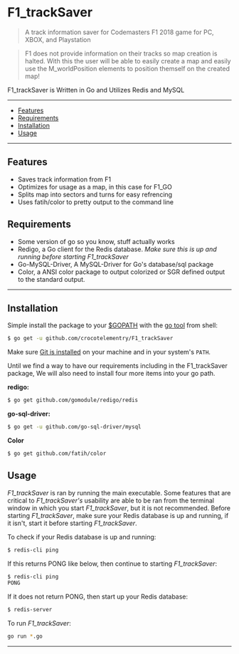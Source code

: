 # F1_trackSaver

> A track information saver for Codemasters F1 2018 game for PC, XBOX, and Playstation

> F1 does not provide information on their tracks so map creation is halted. With this the user will be able to easily create a map and easily use the M_worldPosition elements to position themself on the created map!

F1_trackSaver is Written in Go and Utilizes Redis and MySQL

---------------------------------------
  * [Features](#features)
  * [Requirements](#requirements)
  * [Installation](#installation)
  * [Usage](#usage)

---------------------------------------

## Features
  * Saves track information from F1
  * Optimizes for usage as a map, in this case for F1_GO
  * Splits map into sectors and turns for easy refrencing
  * Uses fatih/color to pretty output to the command line

## Requirements
  * Some version of go so you know, stuff actually works
  * Redigo, a Go client for the Redis database. *Make sure this is up and running before starting F1_trackSaver*
  * Go-MySQL-Driver, A MySQL-Driver for Go's database/sql package
  * Color, a ANSI color package to output colorized or SGR defined output to the standard output.

---------------------------------------

## Installation
Simple install the package to your [$GOPATH](https://github.com/golang/go/wiki/GOPATH "GOPATH") with the [go tool](https://golang.org/cmd/go/ "go command") from shell:
```bash
$ go get -u github.com/crocotelementry/F1_trackSaver
```
Make sure [Git is installed](https://git-scm.com/downloads) on your machine and in your system's `PATH`.

Until we find a way to have our requirements including in the F1_trackSaver package, We will also need to install four more items into your go path.

**redigo:**
```bash
$ go get github.com/gomodule/redigo/redis
```

**go-sql-driver:**
```bash
$ go get -u github.com/go-sql-driver/mysql
```

**Color**
```bash
$ go get github.com/fatih/color
```

## Usage
*F1_trackSaver* is ran by running the main executable. Some features that are critical to *F1_trackSaver's* usability are able to be ran from the terminal window in which you start *F1_trackSaver*, but it is not recommended. Before starting *F1_trackSaver*, make sure your Redis database is up and running, if it isn't, start it before starting *F1_trackSaver*.

To check if your Redis database is up and running:
```bash
$ redis-cli ping
```

If this returns PONG like below, then continue to starting *F1_trackSaver*:
```bash
$ redis-cli ping
PONG
```
If it does not return PONG, then start up your Redis database:
```bash
$ redis-server
```

To run *F1_trackSaver*:
```bash
go run *.go
```

---------------------------------------
